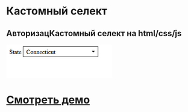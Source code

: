 # Кастомный селект

## АвторизацКастомный селект на html/css/js

![Website Pic](/readmeImg.jpg)

# [Смотреть демо](https://custom-select-swart.vercel.app/)
